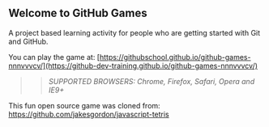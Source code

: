 ## Welcome to GitHub Games

A project based learning activity for people who are getting started with Git and GitHub.

You can play the game at: [https://githubschool.github.io/github-games-nnnvvvcv/](https://github-dev-training.github.io/github-games-nnnvvvcv/)

>> _*SUPPORTED BROWSERS*: Chrome, Firefox, Safari, Opera and IE9+_

This fun open source game was cloned from: https://github.com/jakesgordon/javascript-tetris
